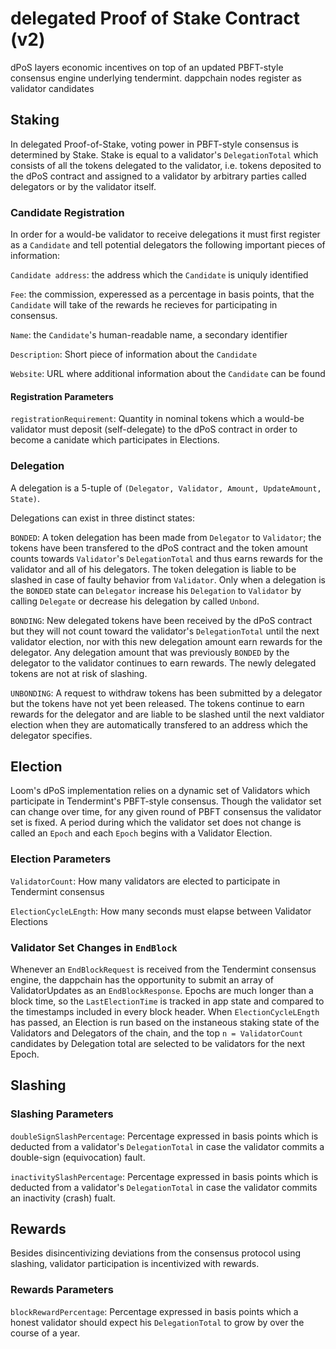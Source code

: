 # delegated Proof of Stake Contract (v2)

dPoS layers economic incentives on top of an updated PBFT-style consensus
engine underlying tendermint. dappchain nodes register as validator candidates

## Staking

In delegated Proof-of-Stake, voting power in PBFT-style consensus is determined
by Stake. Stake is equal to a validator's `DelegationTotal` which consists of
all the tokens delegated to the validator, i.e. tokens deposited to the dPoS
contract and assigned to a validator by arbitrary parties called delegators or
by the validator itself.

### Candidate Registration

In order for a would-be validator to receive delegations it must first register
as a `Candidate` and tell potential delegators the following important pieces of
information:

`Candidate address`: the address which the `Candidate` is uniquly identified

`Fee`: the commission, experessed as a percentage in basis points, that the
`Candidate` will take of the rewards he recieves for participating in consensus.

`Name`: the `Candidate`'s human-readable name, a secondary identifier

`Description`: Short piece of information about the `Candidate`

`Website`: URL where additional information about the `Candidate` can be found

#### Registration Parameters

`registrationRequirement`: Quantity in nominal tokens which a would-be validator
must deposit (self-delegate) to the dPoS contract in order to become a canidate
which participates in Elections.

### Delegation

A delegation is a 5-tuple of `(Delegator, Validator, Amount, UpdateAmount, State)`.

Delegations can exist in three distinct states:

`BONDED`: A token delegation has been made from `Delegator` to `Validator`; the
tokens have been transfered to the dPoS contract and the token amount counts
towards `Validator`'s `DelegationTotal` and thus earns rewards for the validator
and all of his delegators. The token delegation is liable to be slashed in case
of faulty behavior from `Validator`. Only when a delegation is the `BONDED`
state can `Delegator` increase his `Delegation` to `Validator` by calling
`Delegate` or decrease his delegation by called `Unbond`.

`BONDING`: New delegated tokens have been received by the dPoS contract but they
will not count toward the validator's `DelegationTotal` until the next validator
election, nor with this new delegation amount earn rewards for the delegator.
Any delegation amount that was previously `BONDED` by the delegator to the
validator continues to earn rewards. The newly delegated tokens are not at risk
of slashing.

`UNBONDING`: A request to withdraw tokens has been submitted by a delegator but
the tokens have not yet been released. The tokens continue to earn rewards for
the delegator and are liable to be slashed until the next valdiator election
when they are automatically transfered to an address which the delegator specifies.

## Election

Loom's dPoS implementation relies on a dynamic set of Validators which
participate in Tendermint's PBFT-style consensus. Though the validator set can
change over time, for any given round of PBFT consensus the validator set is
fixed. A period during which the validator set does not change is called an
`Epoch` and each `Epoch` begins with a Validator Election.

### Election Parameters

`ValidatorCount`: How many validators are elected to participate in Tendermint
consensus

`ElectionCycleLEngth`: How many seconds must elapse between Validator Elections

### Validator Set Changes in `EndBlock`

Whenever an `EndBlockRequest` is received from the Tendermint consensus engine,
the dappchain has the opportunity to submit an array of ValidatorUpdates as an
`EndBlockResponse`. Epochs are much longer than a block time, so the
`LastElectionTime` is tracked in app state and compared to the timestamps
included in every block header. When `ElectionCycleLEngth` has passed, an
Election is run based on the instaneous staking state of the Validators and
Delegators of the chain, and the top `n = ValidatorCount` candidates by
Delegation total are selected to be validators for the next Epoch.

## Slashing

### Slashing Parameters

`doubleSignSlashPercentage`: Percentage expressed in basis points which is
deducted from a validator's `DelegationTotal` in case the validator commits
a double-sign (equivocation) fault.

`inactivitySlashPercentage`: Percentage expressed in basis points which is
deducted from a validator's `DelegationTotal` in case the validator commits an
inactivity (crash) fualt.

## Rewards

Besides disincentivizing deviations from the consensus protocol using slashing,
validator participation is incentivized with rewards.

### Rewards Parameters

`blockRewardPercentage`: Percentage expressed in basis points which a honest
validator should expect his `DelegationTotal` to grow by over the course of
a year.
